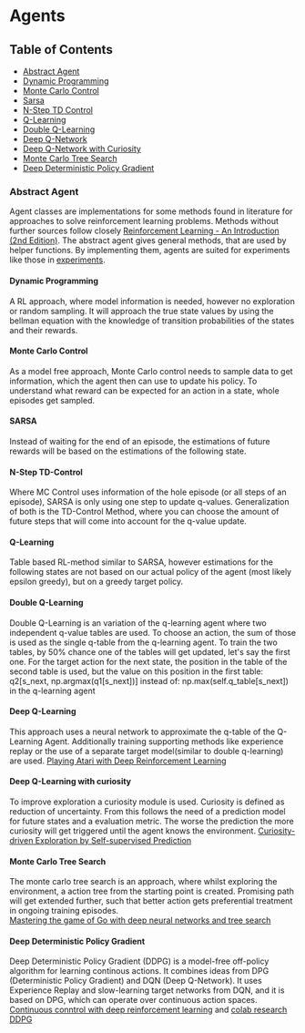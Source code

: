 # Agents

## Table of Contents
- [Abstract Agent](/agents/abstract_agent.py)
- [Dynamic Programming](/agents/dynamic_programming_agent.py)
- [Monte Carlo Control](/agents/mc_control_agent.py)
- [Sarsa](/agents/sarsa_agent.py)
- [N-Step TD Control](/agents/n_td_prediction_agent.py)
- [Q-Learning](/agents/q_learning_agent.py)
- [Double Q-Learning](/agents/double_q_learning_agent.py)
- [Deep Q-Network](/agents/deep_q_network_agent.py)
- [Deep Q-Network with Curiosity](/agents/deep_q_network_curiosity_agent.py)
- [Monte Carlo Tree Search](/agents/mc_tree_search_agent.py)
- [Deep Deterministic Policy Gradient](/agents/deep_deterministic_policy_gradient_agent.py)

### Abstract Agent
Agent classes are implementations for some methods found in literature for approaches to solve
reinforcement learning problems. Methods without further sources follow closely [Reinforcement Learning - An
Introduction (2nd Edition)](https://web.stanford.edu/class/psych209/Readings/SuttonBartoIPRLBook2ndEd.pdf).
The abstract agent gives general methods, that are used by helper functions. By implementing them, agents are 
suited for experiments like those in [experiments](/experiments).
#### Dynamic Programming 
A RL approach, where model information is needed, however no exploration or random sampling. 
It will approach the true state values by using the bellman equation with the
knowledge of transition probabilities of the states and their rewards. 
#### Monte Carlo Control
As a model free approach, Monte Carlo control needs to sample data to get 
information, which the agent then can use to update his policy. To understand 
what reward can be expected for an action in a state, whole episodes get
sampled.
#### SARSA
Instead of waiting for the end of an episode, the estimations of future rewards
will be based on the estimations of the following state. 
#### N-Step TD-Control
Where MC Control uses information of the hole episode (or all steps of an episode), SARSA is only using one step
to update q-values. Generalization of both is the TD-Control Method, where you can choose the amount of future steps
that will come into account for the q-value update.  
#### Q-Learning
Table based RL-method similar to SARSA, however estimations for the following states are not based
on our actual policy of the agent (most likely epsilon greedy), but on a 
greedy target policy.
#### Double Q-Learning
Double Q-Learning is an variation of the q-learning agent where two independent q-value tables are used.
To choose an action, the sum of those is used as the single q-table from the q-learning agent.
To train the two tables, by 50% chance one of the tables will get updated, let's say the first one.
For the target action for the next state, the position in the table of the second table is used, but the value
on this position in the first table: q2[s_next, np.argmax(q1[s_next])]
instead of: np.max(self.q_table[s_next]) in the q-learning agent
#### Deep Q-Learning
This approach uses a neural network to approximate the q-table of the
Q-Learning Agent. Additionally training supporting methods like experience
replay or the use of a separate target model(similar to double q-learning)
are used. 
[Playing Atari with Deep Reinforcement Learning](https://www.cs.toronto.edu/~vmnih/docs/dqn.pdf)
#### Deep Q-Learning with curiosity
To improve exploration a curiosity module is used. Curiosity is defined
as reduction of uncertainty. From this follows the need of a prediction
model for future states and a evaluation metric. The worse the prediction
the more curiosity will get triggered until the agent knows the environment. 
[Curiosity-driven Exploration by Self-supervised Prediction](https://pathak22.github.io/noreward-rl)
#### Monte Carlo Tree Search
The monte carlo tree search is an approach, where whilst exploring the environment, a action tree from the starting
point is created. Promising path will get extended further, such that better action gets preferential treatment in 
ongoing training episodes.  
[Mastering the game of Go with deep neural networks and tree search](https://doi.org/10.1038%2Fnature16961)
#### Deep Deterministic Policy Gradient
Deep Deterministic Policy Gradient (DDPG) is a model-free off-policy algorithm for learning continous actions.
It combines ideas from DPG (Deterministic Policy Gradient) and DQN (Deep Q-Network). It uses Experience Replay and slow-learning target networks from DQN, and it is based on DPG, which can operate over continuous action spaces.
[Continuous conntrol with deep reinforcement learning](https://arxiv.org/pdf/1509.02971.pdf) and 
[colab research DDPG](https://colab.research.google.com/github/keras-team/keras-io/blob/master/examples/rl/ipynb/ddpg_pendulum.ipynb)
